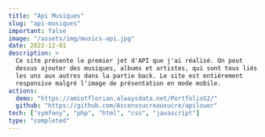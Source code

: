 ```yaml
---
title: "Api Musiques"
slug: "api-musiques"
important: false
image: "/assets/img/musics-api.jpg"
date: 2022-12-01
description: >
  Ce site présente le premier jet d'API que j'ai réalisé. On peut
  dessus ajouter des musiques, albums et artistes, qui sont tous liés
  les uns aux autres dans la partie back. Le site est entièrement
  responsive malgré l'image de présentation en mode mobile.
actions:
  demo: "https://amiotflorian.alwaysdata.net/PortfolioS2/"
  github: "https://github.com/Ascenssucreausucre/apilouer"
tech: ["symfony", "php", "html", "css", "javascript"]
type: "completed"
---
```

